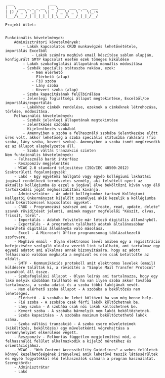      ___                ___                   
    |   \ ___ _ _ _ __ | _ \___  ___ _ __  ___
    | |) / _ \ '_| '  \|   / _ \/ _ \ '  \(_-<
    |___/\___/_| |_|_|_|_|_\___/\___/_|_|_/__/
                                           
    Projekt ötlet:
    

	Funkcionális követelmények:
		Adminisztrátori követelmények:
			- Lakók kapcsolatos CRUD munkavégzés lehetővététele, importálás Excelből
				- Lakók számára meghívó email készítése sablon alapján, konfigurált SMTP kapcsolat esetén ezek tömeges kiküldése
			- Lakók szobafoglalási állapotának manuális módosítása
			- Szobák speciális státuszba rakása, ezek:
				- Nem elérhető
				- Elérhető (alap)
				- Fiú szoba
				- Lány szoba
				- Kevert szoba (alap)
			- Szoba kapacitásának felülbírálása
			- Jelenlegi foglaltségi állapot megtekintése, Excelből/be importálás/exportálás
			- Lakókhoz cimkék rendelése, ezeknek a cimkéknek létrehozása, törlése, módosítása.
		Felhasználói követelmények:
			- Szobák jelenlegi állapotának megtekintése
			- Jelentkezés szobába
			- Kijelentkezés szobából
			- Amennyiben a szoba a felhasználó szobába jelentkezése előtt üres volt, akkor lehetőség a szoba speciális státuszba rakására (fiú szoba, lány szoba, kevert szoba). Amennyiben a szoba ismét megüresedik ez az állapot alaphelyzetbe áll.
			- Szoba váltás tranzakció szinten
	Nem funkcionális követelmények:
		- Felhasználó barát interfész
		- Reszponzív megjelenítés
		- WCAG 2.0 standard teljesítése (ISO/IEC 40500:2012)
	Szakterületi fogalomjegyzék:
		- Lakó - Egy egyetemi hallgató vagy egyéb kollégiumi lakhatási jogával rendelkező természetes személy, aki felvételt nyert az aktuális kollégiumba és ezzel a jogával élve beköltözni kíván vagy élő tartózkodási jogát meghosszabítani kívánja.
		- Adminisztrátor - Az adott kollégiumhoz tartozó Kollégiumi Hallgatói Önkormányzat kijelölt személyei akik kezelik a kollégiumba való beköltözéssel kapcsolatos ügyeket.
		- CRUD - Programozási szakszó ami a "Create, read, update, delete" szavak rövidítését jelenti, aminek magyar megfelelői "Készít, olvas, frissít, töröl".
		- Importálás - Adatok felvitele már létező digitális állományból.
		- Exportálás - A programban található adatok általánosabban kezelhető digitális állományba való másolása.
		- Excel - A Microsoft Office programcsomag táblázatkezelő szoftvere.
		- Meghívó email - Olyan elektromos levél amiben egy a regisztráció befejezésére szolgáló oldalra vezető link található, ami tartalmaz egy egyedi adatot ami alkalmas annak bizonyítására, hogy az adott felhasználó valóban megkapta a meghívót és nem csak betöltötte az oldalt.
		- SMTP - Kommunikációs protokoll amit elektromos levelek (email) küldésére találtak ki, a rövidítés a "Simple Mail Transfer Protocol" szavakból áll össze.
		- Szobafoglalási állapot - Olyan leírás ami tartalmazza, hogy egy lakó melyik szobában található és ha van ilyen szoba akkor továbbá tartalmazza, a szoba adatai és a szoba többi lakójának nevét.
		- Nem elérhető szoba állapot - A szobába a beköltözés nem lehetséges.
		- Elérhető - A szobába be lehet költözni ha van még benne hely.
		- Fiú szoba - A szobába csak férfi lakók költözhetnek be.
		- Lány szoba - A szobába csak női lakók költözhetnek be.
		- Kevert szoba - A szobába bármelyik nem lakói beköltözhetnek.
		- Szoba kapacitása - A szobába maximum beköltöztethető lakók száma.
		- Szoba váltási tranzakció - A szoba csere műveleteinek (kiköltözés, beköltözés) egy műveletkénti végrehajtása a versenyhelyzet elkerülése végett.
		- Reszponzív - Felbontás független megjelenítési mód, a felhasználói felület alkalmazkodik a kijelző méretéhez és orientációjához.
		- WCAG - "Web Content Accessibility Guidelines" a webes felületek könnyű kezelhetőségének irányelvei amik lehetővé teszik látássérültek és egyéb fogyatékkal élő felhasználók számára a program használatát.
	Szerepkörök:
		- Adminisztrátor
		- Lakó
